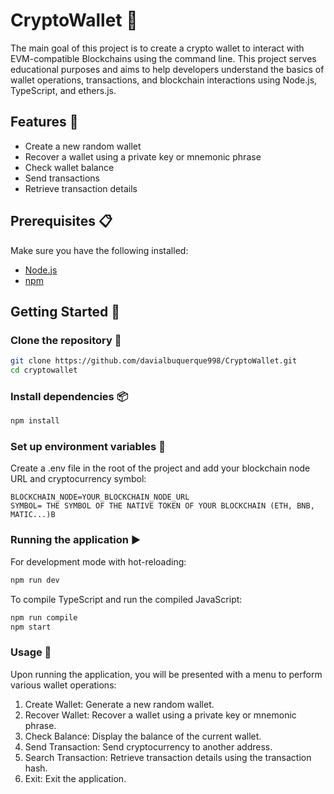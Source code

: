  # CryptoWallet 🚀

The main goal of this project is to create a crypto wallet to interact with EVM-compatible Blockchains using the command line. This project serves educational purposes and aims to help developers understand the basics of wallet operations, transactions, and blockchain interactions using Node.js, TypeScript, and ethers.js.

## Features 🌟
- Create a new random wallet
- Recover a wallet using a private key or mnemonic phrase
- Check wallet balance
- Send transactions
- Retrieve transaction details

## Prerequisites 📋
Make sure you have the following installed:
- [Node.js](https://nodejs.org/en/download/)
- [npm](https://www.npmjs.com/get-npm)

## Getting Started 🏁

### Clone the repository 🐙
```bash
git clone https://github.com/davialbuquerque998/CryptoWallet.git
cd cryptowallet
```

### Install dependencies 📦
```bash
npm install
```

### Set up environment variables 🔧
Create a .env file in the root of the project and add your blockchain node URL and cryptocurrency symbol:

```.env
BLOCKCHAIN_NODE=YOUR_BLOCKCHAIN_NODE_URL
SYMBOL= THE SYMBOL OF THE NATIVE TOKEN OF YOUR BLOCKCHAIN (ETH, BNB, MATIC...)B
```

### Running the application ▶️
For development mode with hot-reloading:
```bash
npm run dev
```
To compile TypeScript and run the compiled JavaScript:
```bash
npm run compile
npm start
```
### Usage 📖
Upon running the application, you will be presented with a menu to perform various wallet operations:

1. Create Wallet: Generate a new random wallet.
2. Recover Wallet: Recover a wallet using a private key or mnemonic phrase.
3. Check Balance: Display the balance of the current wallet.
4. Send Transaction: Send cryptocurrency to another address.
5. Search Transaction: Retrieve transaction details using the transaction hash.
6. Exit: Exit the application.
